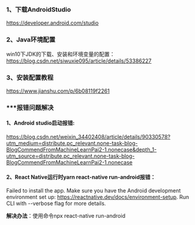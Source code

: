 ### 1、下载AndroidStudio
https://developer.android.com/studio
### 2、Java环境配置
win10下JDK的下载、安装和环境变量的配置：
https://blog.csdn.net/siwuxie095/article/details/53386227
### 3、安装配置教程
https://www.jianshu.com/p/6b08119f2261

### ***报错问题解决
#### 1、Android studio启动报错:
https://blog.csdn.net/weixin_34402408/article/details/90330578?utm_medium=distribute.pc_relevant.none-task-blog-BlogCommendFromMachineLearnPai2-1.nonecase&depth_1-utm_source=distribute.pc_relevant.none-task-blog-BlogCommendFromMachineLearnPai2-1.nonecase

#### 2、React Native运行时yarn react-native run-android报错：
Failed to install the app. Make sure you have the Android development environment set up: https://reactnative.dev/docs/environment-setup. Run CLI with --verbose flag for more details.

**解决办法**：使用命令npx react-native run-android

